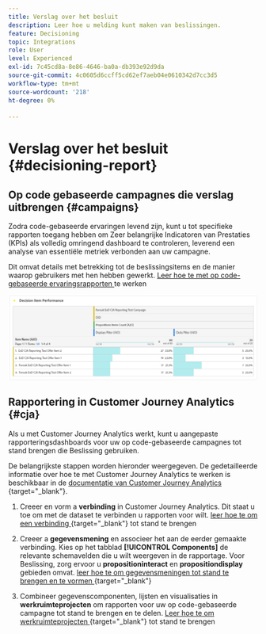 ```yaml
---
title: Verslag over het besluit
description: Leer hoe u melding kunt maken van beslissingen.
feature: Decisioning
topic: Integrations
role: User
level: Experienced
exl-id: 7c45cd8a-8e86-4646-ba0a-db393e92d9da
source-git-commit: 4c0605d6ccff5cd62ef7aeb04e0610342d7cc3d5
workflow-type: tm+mt
source-wordcount: '218'
ht-degree: 0%

---
```



# Verslag over het besluit {#decisioning-report}

## Op code gebaseerde campagnes die verslag uitbrengen {#campaigns}

Zodra code-gebaseerde ervaringen levend zijn, kunt u tot specifieke rapporten toegang hebben om Zeer belangrijke Indicatoren van Prestaties (KPIs) als volledig omringend dashboard te controleren, leverend een analyse van essentiële metriek verbonden aan uw campagne.

Dit omvat details met betrekking tot de beslissingsitems en de manier waarop gebruikers met hen hebben gewerkt. [ Leer hoe te met op code-gebaseerde ervaringsrapporten ](../reports/campaign-global-report-cja-code.md) te werken

![](../reports/assets/cja-decisioning-item-performance.png)

## Rapportering in Customer Journey Analytics {#cja}

Als u met Customer Journey Analytics werkt, kunt u aangepaste rapporteringsdashboards voor uw op code-gebaseerde campagnes tot stand brengen die Beslissing gebruiken.

De belangrijkste stappen worden hieronder weergegeven. De gedetailleerde informatie over hoe te met Customer Journey Analytics te werken is beschikbaar in de [ documentatie van Customer Journey Analytics ](https://experienceleague.adobe.com/nl/docs/analytics-platform/using/cja-landing){target="_blank"}.

1. Creeer en vorm a **verbinding** in Customer Journey Analytics. Dit staat u toe om met de dataset te verbinden u rapporten voor wilt. [ leer hoe te om een verbinding ](https://experienceleague.adobe.com/nl/docs/analytics-platform/using/cja-connections/create-connection){target="_blank"} tot stand te brengen

1. Creeer a **gegevensmening** en associeer het aan de eerder gemaakte verbinding. Kies op het tabblad **[!UICONTROL Components]** de relevante schemavelden die u wilt weergeven in de rapportage. Voor Beslissing, zorg ervoor u **propositioninteract** en **propositiondisplay** gebieden omvat. [ leer hoe te om gegevensmeningen tot stand te brengen en te vormen ](https://experienceleague.adobe.com/nl/docs/analytics-platform/using/cja-dataviews/create-dataview){target="_blank"}

1. Combineer gegevenscomponenten, lijsten en visualisaties in **werkruimteprojecten** om rapporten voor uw op code-gebaseerde campagne tot stand te brengen en te delen. [ Leer hoe te om werkruimteprojecten ](https://experienceleague.adobe.com/nl/docs/analytics-platform/using/cja-workspace/build-workspace-project/create-projects){target="_blank"} tot stand te brengen

